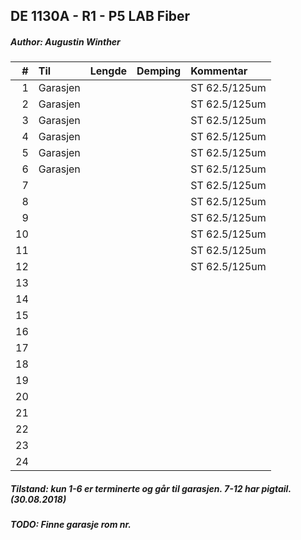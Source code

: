 ## DE 1130A - R1 - P5   LAB Fiber
##### Author: Augustin Winther

|  #  |        Til       |Lengde|Demping|  Kommentar  |
|----:|:-----------------|-----:|------:|:------------|
|    1|Garasjen          |      |       |ST 62.5/125um|
|    2|Garasjen          |      |       |ST 62.5/125um|
|    3|Garasjen          |      |       |ST 62.5/125um|
|    4|Garasjen          |      |       |ST 62.5/125um|
|    5|Garasjen          |      |       |ST 62.5/125um|
|    6|Garasjen          |      |       |ST 62.5/125um|
|    7|                  |      |       |ST 62.5/125um|
|    8|                  |      |       |ST 62.5/125um|
|    9|                  |      |       |ST 62.5/125um|
|   10|                  |      |       |ST 62.5/125um|
|   11|                  |      |       |ST 62.5/125um|
|   12|                  |      |       |ST 62.5/125um|
|   13|                  |      |       |         | 
|   14|                  |      |       |         |
|   15|                  |      |       |         |
|   16|                  |      |       |         |
|   17|                  |      |       |         |
|   18|                  |      |       |         |
|   19|                  |      |       |         |
|   20|                  |      |       |         |
|   21|                  |      |       |         |
|   22|                  |      |       |         |
|   23|                  |      |       |         |
|   24|                  |      |       |         |

##### Tilstand: kun 1-6 er terminerte og går til garasjen. 7-12 har pigtail. (30.08.2018)
##### TODO: Finne garasje rom nr.
